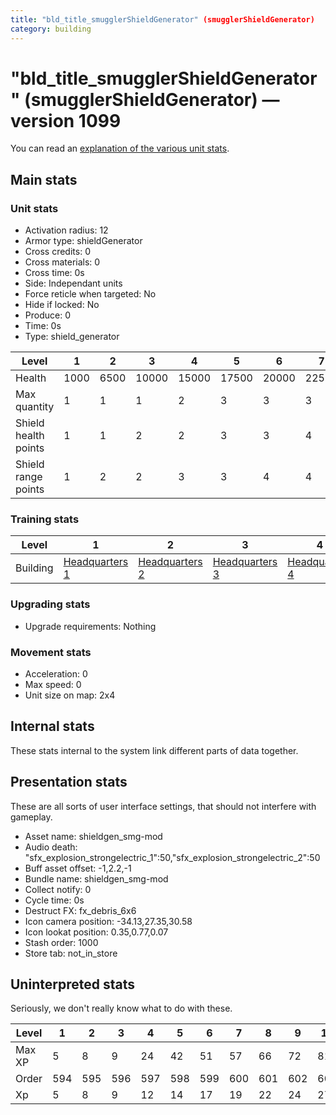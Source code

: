 ```yaml
---
title: "bld_title_smugglerShieldGenerator" (smugglerShieldGenerator)
category: building
---
```


# "bld_title_smugglerShieldGenerator" (smugglerShieldGenerator) — version 1099

You can read an [explanation  of the various unit stats](unitexplained.md).

## Main stats

### Unit stats

  * Activation radius: 12
  * Armor type: shieldGenerator
  * Cross credits: 0
  * Cross materials: 0
  * Cross time: 0s
  * Side: Independant units
  * Force reticle when targeted: No
  * Hide if locked: No
  * Produce: 0
  * Time: 0s
  * Type: shield_generator

|Level               |1   |2   |3    |4    |5    |6    |7    |8    |9    |10   |
|--------------------|----|----|-----|-----|-----|-----|-----|-----|-----|-----|
|Health              |1000|6500|10000|15000|17500|20000|22500|25000|27500|30000|
|Max quantity        |1   |1   |1    |2    |3    |3    |3    |3    |3    |3    |
|Shield health points|1   |1   |2    |2    |3    |3    |4    |4    |5    |5    |
|Shield range points |1   |2   |2    |3    |3    |4    |4    |5    |5    |5    |


### Training stats

|Level   |1                                |2                                |3                                |4                                |5                                |6                                |7                                |8                                |9                                |10                                |
|--------|---------------------------------|---------------------------------|---------------------------------|---------------------------------|---------------------------------|---------------------------------|---------------------------------|---------------------------------|---------------------------------|----------------------------------|
|Building|[Headquarters 1](smugglerHQ.html)|[Headquarters 2](smugglerHQ.html)|[Headquarters 3](smugglerHQ.html)|[Headquarters 4](smugglerHQ.html)|[Headquarters 5](smugglerHQ.html)|[Headquarters 6](smugglerHQ.html)|[Headquarters 7](smugglerHQ.html)|[Headquarters 8](smugglerHQ.html)|[Headquarters 9](smugglerHQ.html)|[Headquarters 10](smugglerHQ.html)|


### Upgrading stats

  * Upgrade requirements: Nothing

### Movement stats

  * Acceleration: 0
  * Max speed: 0
  * Unit size on map: 2x4

## Internal stats

These stats internal to the system link different parts of data together.


## Presentation stats

These are all sorts of user interface settings, that should not interfere with gameplay.

  * Asset name: shieldgen_smg-mod
  * Audio death: "sfx_explosion_strongelectric_1":50,"sfx_explosion_strongelectric_2":50
  * Buff asset offset: -1,2.2,-1
  * Bundle name: shieldgen_smg-mod
  * Collect notify: 0
  * Cycle time: 0s
  * Destruct FX: fx_debris_6x6
  * Icon camera position: -34.13,27.35,30.58
  * Icon lookat position: 0.35,0.77,0.07
  * Stash order: 1000
  * Store tab: not_in_store

## Uninterpreted stats

Seriously, we don't really know what to do with these.

|Level |1  |2  |3  |4  |5  |6  |7  |8  |9  |10 |
|------|---|---|---|---|---|---|---|---|---|---|
|Max XP|5  |8  |9  |24 |42 |51 |57 |66 |72 |81 |
|Order |594|595|596|597|598|599|600|601|602|603|
|Xp    |5  |8  |9  |12 |14 |17 |19 |22 |24 |27 |


